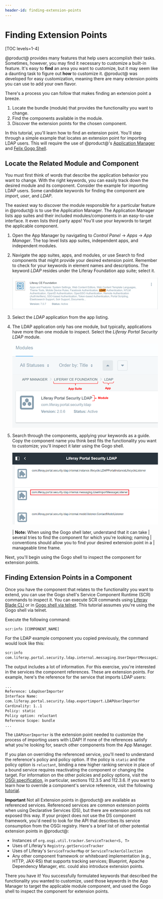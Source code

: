 ```yaml
---
header-id: finding-extension-points
---
```


# Finding Extension Points

[TOC levels=1-4]

@product@ provides many features that help users accomplish their tasks.
Sometimes, however, you may find it necessary to customize a built-in feature.
It's easy to **find** an area you want to customize, but it may seem like a
daunting task to figure out **how** to customize it. @product@ was developed for
easy customization, meaning there are many extension points you can use to add
your own flavor.

There's a process you can follow that makes finding an extension point a breeze.

1.  Locate the bundle (module) that provides the functionality you want to
    change.
3.  Find the components available in the module.
4.  Discover the extension points for the chosen component.

In this tutorial, you'll learn how to find an extension point. You'll step
through a simple example that locates an extension point for importing LDAP
users. This will require the use of @product@'s
[Application Manager](/docs/7-0/user/-/knowledge_base/u/managing-and-configuring-apps#using-the-app-manager)
and
[Felix Gogo Shell](/docs/7-0/reference/-/knowledge_base/r/using-the-felix-gogo-shell).

## Locate the Related Module and Component

You must first think of words that describe the application behavior you want to
change. With the right keywords, you can easily track down the desired module
and its component. Consider the example for importing LDAP users. Some candidate
keywords for finding the component are *import*, *user*, and *LDAP*.

The easiest way to discover the module responsible for a particular feature in
@product@ is to use the Application Manager. The Application Manager lists app
suites and their included modules/components in an easy-to-use interface. It
even lists third party apps! You'll use your keywords to target the applicable
component.

1.  Open the App Manager by navigating to *Control Panel* &rarr; *Apps* &rarr;
    *App Manager*. The top level lists app suites, independent apps, and
    independent modules.

2.  Navigate the app suites, apps, and modules, or use Search to find components
    that might provide your desired extension point. Remember to check for your
    keywords in element names and descriptions. The keyword *LDAP* resides under
    the Liferay Foundation app suite; select it.

    ![Figure 1: The Liferay Foundation app suite contains the LDAP Authentication application.](../../../images/ldap-keyword-app-manager.png)

3.  Select the *LDAP* application from the app listing.

4.  The LDAP application only has one module, but typically, applications have
    more than one module to inspect. Select the *Liferay Portal Security LDAP*
    module.

    ![Figure 2: The App Manager lists the module, package name, version, and status.](../../../images/app-manager-breakdown.png)

5.  Search through the components, applying your keywords as a guide. Copy the
    component name you think best fits the functionality you want to customize;
    you'll inspect it later using the Gogo shell.

    ![Figure 3: The component name can be found using the App Manager.](../../../images/usermodellistener-component.png)

    | **Note:** When using the Gogo shell later, understand that it can take
    | several tries to find the component for which you're looking; naming
    | conventions should allow you to find your desired extension point in a
    | manageable time frame.

Next, you'll begin using the Gogo shell to inspect the component for extension
points.

## Finding Extension Points in a Component

Once you have the component that relates to the functionality you want to
extend, you can use the Gogo shell's Service Component Runtime (SCR) commands to
inspect it. You can execute SCR commands using
[Liferay Blade CLI](/docs/7-0/tutorials/-/knowledge_base/t/blade-cli) or in
[Gogo shell via telnet](/docs/7-0/reference/-/knowledge_base/r/using-the-felix-gogo-shell).
This tutorial assumes you're using the Gogo shell via telnet.

Execute the following command:

    scr:info [COMPONENT_NAME]

For the LDAP example component you copied previously, the command would look
like this:

    scr:info com.liferay.portal.security.ldap.internal.messaging.UserImportMessageListener

The output includes a lot of information. For this exercise, you're interested
in the services the component references. These are extension points. For
example, here's the reference for the service that imports LDAP users:

    ...
    Reference: LdapUserImporter
    Interface Name: com.liferay.portal.security.ldap.exportimport.LDAPUserImporter
    Cardinality: 1..1
    Policy: static
    Policy option: reluctant
    Reference Scope: bundle
    ...

The `LDAPUserImporter` is the extension point needed to customize the process of
importing users with LDAP! If none of the references satisfy what you're looking
for, search other components from the App Manager.

If you plan on overriding the referenced service, you'll need to understand the
reference's policy and policy option. If the policy is `static` and the policy
option is `reluctant`, binding a new higher ranking service in place of a bound
service requires reactivating the component or changing the target. For 
information on the other policies and policy options, visit the
[OSGi specification](https://osgi.org/download/r6/osgi.enterprise-6.0.0.pdf), in
particular, sections 112.3.5 and 112.3.6. If you want to learn how to
override a component's service reference, visit the following
[tutorial](/docs/7-0/tutorials/-/knowledge_base/t/overriding-service-references).

**Important** Not all Extension points in @product@ are available as referenced
services. Referenced services are common extension points when using
Declarative Services (DS), but there are extension points not exposed this way.
If your project does not use the DS component framework, you'd need to look for
the API that describes its service consumption from the OSGi registry. Here's a
brief list of other potential extension points in @product@:

- Instances of `org.osgi.util.tracker.ServiceTracker<S, T>`
- Uses of Liferay's `Registry.getServiceTracker`
- Uses of Liferay's `ServiceTrackerMap` or `ServiceTrackerCollection`
- Any other component framework or whiteboard implementation (e.g., HTTP,
  JAX-RS) that supports tracking services; Blueprint, Apache Dependency Manager,
  etc. could also introduce extension points.

There you have it! You successfully formulated keywords that described the
functionality you wanted to customize, used those keywords in the App Manager to
target the applicable module component, and used the Gogo shell to inspect the
component for extension points.
